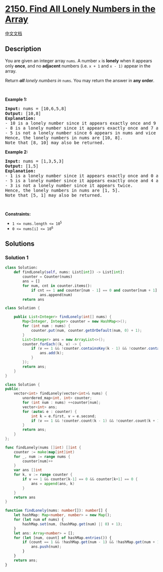 # [2150. Find All Lonely Numbers in the Array](https://leetcode.com/problems/find-all-lonely-numbers-in-the-array)

[中文文档](/solution/2100-2199/2150.Find%20All%20Lonely%20Numbers%20in%20the%20Array/README.md)

<!-- tags:Array,Hash Table,Counting -->

## Description

<p>You are given an integer array <code>nums</code>. A number <code>x</code> is <strong>lonely</strong> when it appears only <strong>once</strong>, and no <strong>adjacent</strong> numbers (i.e. <code>x + 1</code> and <code>x - 1)</code> appear in the array.</p>

<p>Return <em><strong>all</strong> lonely numbers in </em><code>nums</code>. You may return the answer in <strong>any order</strong>.</p>

<p>&nbsp;</p>
<p><strong class="example">Example 1:</strong></p>

<pre>
<strong>Input:</strong> nums = [10,6,5,8]
<strong>Output:</strong> [10,8]
<strong>Explanation:</strong> 
- 10 is a lonely number since it appears exactly once and 9 and 11 does not appear in nums.
- 8 is a lonely number since it appears exactly once and 7 and 9 does not appear in nums.
- 5 is not a lonely number since 6 appears in nums and vice versa.
Hence, the lonely numbers in nums are [10, 8].
Note that [8, 10] may also be returned.
</pre>

<p><strong class="example">Example 2:</strong></p>

<pre>
<strong>Input:</strong> nums = [1,3,5,3]
<strong>Output:</strong> [1,5]
<strong>Explanation:</strong> 
- 1 is a lonely number since it appears exactly once and 0 and 2 does not appear in nums.
- 5 is a lonely number since it appears exactly once and 4 and 6 does not appear in nums.
- 3 is not a lonely number since it appears twice.
Hence, the lonely numbers in nums are [1, 5].
Note that [5, 1] may also be returned.
</pre>

<p>&nbsp;</p>
<p><strong>Constraints:</strong></p>

<ul>
	<li><code>1 &lt;= nums.length &lt;= 10<sup>5</sup></code></li>
	<li><code>0 &lt;= nums[i] &lt;= 10<sup>6</sup></code></li>
</ul>

## Solutions

### Solution 1

<!-- tabs:start -->

```python
class Solution:
    def findLonely(self, nums: List[int]) -> List[int]:
        counter = Counter(nums)
        ans = []
        for num, cnt in counter.items():
            if cnt == 1 and counter[num - 1] == 0 and counter[num + 1] == 0:
                ans.append(num)
        return ans
```

```java
class Solution {

    public List<Integer> findLonely(int[] nums) {
        Map<Integer, Integer> counter = new HashMap<>();
        for (int num : nums) {
            counter.put(num, counter.getOrDefault(num, 0) + 1);
        }
        List<Integer> ans = new ArrayList<>();
        counter.forEach((k, v) -> {
            if (v == 1 && !counter.containsKey(k - 1) && !counter.containsKey(k + 1)) {
                ans.add(k);
            }
        });
        return ans;
    }
}
```

```cpp
class Solution {
public:
    vector<int> findLonely(vector<int>& nums) {
        unordered_map<int, int> counter;
        for (int num : nums) ++counter[num];
        vector<int> ans;
        for (auto& e : counter) {
            int k = e.first, v = e.second;
            if (v == 1 && !counter.count(k - 1) && !counter.count(k + 1)) ans.push_back(k);
        }
        return ans;
    }
};
```

```go
func findLonely(nums []int) []int {
	counter := make(map[int]int)
	for _, num := range nums {
		counter[num]++
	}
	var ans []int
	for k, v := range counter {
		if v == 1 && counter[k-1] == 0 && counter[k+1] == 0 {
			ans = append(ans, k)
		}
	}
	return ans
}
```

```ts
function findLonely(nums: number[]): number[] {
    let hashMap: Map<number, number> = new Map();
    for (let num of nums) {
        hashMap.set(num, (hashMap.get(num) || 0) + 1);
    }
    let ans: Array<number> = [];
    for (let [num, count] of hashMap.entries()) {
        if (count == 1 && !hashMap.get(num - 1) && !hashMap.get(num + 1)) {
            ans.push(num);
        }
    }
    return ans;
}
```

<!-- tabs:end -->

<!-- end -->
